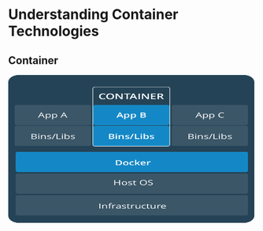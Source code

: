 # Understanding Container Technologies
## Container
<img src="./images/Container.png" alt="Description of Image" width="500" height="300"/>
